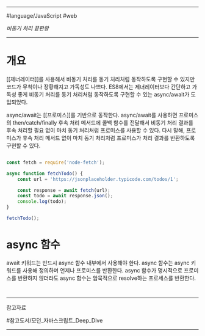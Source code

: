 
---

#language/JavaScript #web 

_비동기 처리 끝판왕_

---

# 개요

[[제너레이터]]를 사용해서 비동기 처리를 동기 처리처럼 동작하도록 구현할 수 있지만 코드가 무척이나 장황해지고 가독성도 나쁘다. ES8에서는 제너레이터보다 간단하고 가독성 좋게 비동기 처리를 동기 처리처럼 동작하도록 구현할 수 있는 async/await가 도입되었다.

async/await는 [[프로미스]]를 기반으로 동작한다. async/await를 사용하면 프로미스의 then/catch/finally 후속 처리 메서드에 콜백 함수를 전달해서 비동기 처리 결과를 후속 처리할 필요 없이 마치 동기 처리처럼 프로미스를 사용할 수 있다. 다시 말해, 프로미스가 후속 처리 메서드 없이 마치 동기 처리처럼 프로미스가 처리 결과를 반환하도록 구현할 수 있다.

```javascript

const fetch = require('node-fetch');

async function fetchTodo() {
    const url = 'https://jsonplaceholder.typicode.com/todos/1';

    const response = await fetch(url);
    const todo = await response.json();
    console.log(todo);
}

fetchTodo();

```

# async 함수

await 키워드는 반드시 async 함수 내부에서 사용해야 한다. async 함수는 async 키워드를 사용해 정의하며 언제나 프로미스를 반환한다. async 함수가 명시적으로 프로미스를 반환하지 않더라도 async 함수는 암묵적으로 resolve하는 프로세스를 반환한다.

```javascript



```

---

참고자료

#참고도서/모던_자바스크립트_Deep_Dive 

---